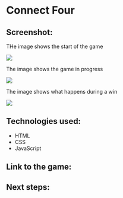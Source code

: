 # Connect Four

## Screenshot:

THe image shows the start of the game

<img src="https://i.imgur.com/w871ATo.png">

The image shows the game in progress

<img src="https://i.imgur.com/w871ATo.png">

The image shows what happens during a win

<img src="https://i.imgur.com/w871ATo.png">


## Technologies used:

- HTML
- CSS
- JavaScript

## Link to the game:

## Next steps:


